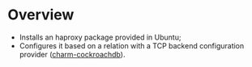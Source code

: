 # Overview

* Installs an haproxy package provided in Ubuntu;
* Configures it based on a relation with a TCP backend configuration provider ([charm-cockroachdb](https://github.com/dshcherb/charm-cockroachdb)).
